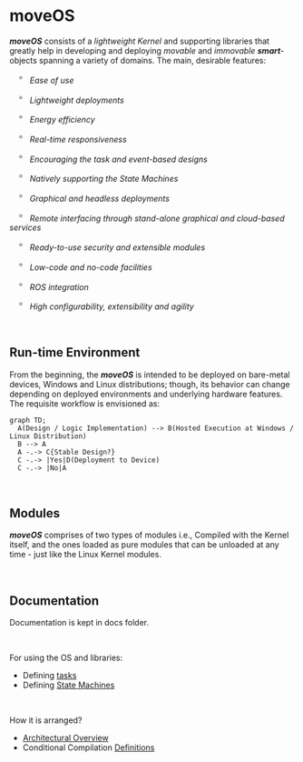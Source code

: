 # moveOS

***moveOS*** consists of a *lightweight Kernel* and supporting libraries that greatly help in developing and deploying *movable* and *immovable* ***smart***-objects spanning a variety of domains. The main, desirable features:

&nbsp; &nbsp; <sup>:star:</sup> &nbsp; *Ease of use*

&nbsp; &nbsp; <sup>:star:</sup> &nbsp; *Lightweight deployments*

&nbsp; &nbsp; <sup>:star:</sup> &nbsp; *Energy efficiency*

&nbsp; &nbsp; <sup>:star:</sup> &nbsp; *Real-time responsiveness*

&nbsp; &nbsp; <sup>:star:</sup> &nbsp; *Encouraging the task and event-based designs*

&nbsp; &nbsp; <sup>:star:</sup> &nbsp; *Natively supporting the State Machines*

&nbsp; &nbsp; <sup>:star:</sup> &nbsp; *Graphical and headless deployments*

&nbsp; &nbsp; <sup>:star:</sup> &nbsp; *Remote interfacing through stand-alone graphical and cloud-based services*

&nbsp; &nbsp; <sup>:star:</sup> &nbsp; *Ready-to-use security and extensible modules*

&nbsp; &nbsp; <sup>:star:</sup> &nbsp; *Low-code and no-code facilities*

&nbsp; &nbsp; <sup>:star:</sup> &nbsp; *ROS integration*

&nbsp; &nbsp; <sup>:star:</sup> &nbsp; *High configurability, extensibility and agility*



&nbsp;

## Run-time Environment

From the beginning, the ***moveOS*** is intended to be deployed on bare-metal devices, Windows and Linux distributions; though, its behavior can change depending on deployed environments and underlying hardware features. The requisite workflow is envisioned as:

```mermaid
graph TD;
  A(Design / Logic Implementation) --> B(Hosted Execution at Windows / Linux Distribution)
  B --> A
  A -.-> C{Stable Design?}
  C -.-> |Yes|D(Deployment to Device)
  C -.-> |No|A
```



&nbsp;

## Modules

***moveOS*** comprises of two types of modules i.e., Compiled with the Kernel itself, and the ones loaded as pure modules that can be unloaded at any time - just like the Linux Kernel modules.



&nbsp;

## Documentation

Documentation is kept in docs folder.


&nbsp;

For using the OS and libraries:

  * Defining [tasks](./docs/usage/Tasks.md)
  * Defining [State Machines](./docs/usage/StateMachine.md)


&nbsp;

How it is arranged?

  * [Architectural Overview](./docs/contrib/Architecture.md)
  * Conditional Compilation [Definitions](./docs/contrib/Defines.md)
